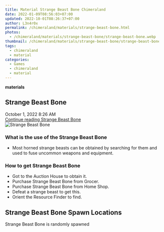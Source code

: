 ```yaml
---
title: Material Strange Beast Bone Chimeraland
date: 2022-01-09T08:56:03+07:00
updated: 2022-10-01T08:26:37+07:00
author: L3n4r0x
permalink: /chimeraland/materials/strange-beast-bone.html
photos:
  - /chimeraland/materials/strange-beast-bone/strange-beast-bone.webp
thumbnail: /chimeraland/materials/strange-beast-bone/strange-beast-bone.webp
tags:
  - chimeraland
  - material
categories:
  - Games
  - chimeraland
  - material
---
```


<link
  rel="stylesheet"
  href="https://rawcdn.githack.com/dimaslanjaka/Web-Manajemen/870a349/css/bootstrap-5-3-0-alpha3-wrapper.css"
/>
<section id="bootstrap-wrapper">
  <div data-bs-theme="dark">
    <div
      class="row g-0 border rounded overflow-hidden flex-md-row mb-4 shadow-sm position-relative bg-dark text-light"
    >
      <div class="col p-4 d-flex flex-column position-static">
        <strong class="d-inline-block mb-2 text-success">materials</strong>
        <h2 class="mb-0">Strange Beast Bone</h2>
        <div class="mb-1 text-muted">October 1, 2022 8:26 AM</div>
        <a
          href="/chimeraland/materials/strange-beast-bone.html"
          class="stretched-link d-none text-primary"
          >Continue reading Strange Beast Bone</a
        >
      </div>
      <div class="col-auto d-none d-md-block d-lg-block">
        <img
          src="https://www.webmanajemen.com/chimeraland/materials/strange-beast-bone/strange-beast-bone.webp"
          alt="Strange Beast Bone"
        />
      </div>
    </div>
    <div class="row">
      <div class="col-lg-6 col-12 mb-2">
        <div class="card">
          <div class="card-body">
            <h3 class="card-title">
              What is the use of the Strange Beast Bone
            </h3>
            <div class="card-text">
              <ul>
                <li>
                  Most horned strange beasts can be obtained by searching for
                  them and used to fuse uncommon weapons and equipment.
                </li>
              </ul>
            </div>
          </div>
        </div>
      </div>
      <div class="col-lg-6 col-12 mb-2">
        <div class="card">
          <div class="card-body">
            <h3 class="card-title">How to get Strange Beast Bone</h3>
            <div class="card-text">
              <ul>
                <li>Got to the Auction House to obtain it.</li>
                <li>Purchase Strange Beast Bone from Grocer.</li>
                <li>Purchase Strange Beast Bone from Home Shop.</li>
                <li>Defeat a strange beast to get this.</li>
                <li>Orient the Resource Finder to find.</li>
              </ul>
            </div>
          </div>
        </div>
      </div>
      <div class="col-12 mb-2">
        <h2>Strange Beast Bone Spawn Locations</h2>
        <p>Strange Beast Bone is randomly spawned</p>
      </div>
    </div>
  </div>
</section>